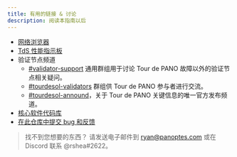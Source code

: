 ```yaml
---
title: 有用的链接 & 讨论
description: 阅读本指南以后
---
```


- [网络浏览器](http://explorer.panoptes.com/)
- [TdS 性能指示板](https://metrics.panoptes.com:3000/d/monitor-edge/cluster-telemetry-edge?refresh=1m&from=now-15m&to=now&var-testnet=tds)
- 验证节点频道
  - [\#validator-support](https://discord.gg/rZsenD) 通用群组用于讨论 Tour de PANO 故障以外的验证节点相关疑问。
  - [\#tourdesol-validators](https://discord.gg/BdujK2) 群组供 Tour de PANO 参与者进行交流。
  - [\#tourdesol-annound](https://discord.gg/Q5TxEC)，关于 Tour de PANO 关键信息的唯一官方发布频道。
- [核心软件代码库](https://github.com/panoptes-labs/panoptes)
- [在此仓库中提交 bug 和反馈](https://github.com/panoptes-labs/panoptes/issues)

> 找不到您想要的东西？ 请发送电子邮件到 ryan@panoptes.com 或在 Discord 联系 @rshea\#2622。
